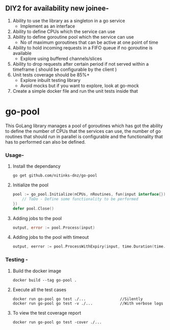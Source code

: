 ## DIY2 for availability new joinee- 

1. Ability to use the library as a singleton in a go service
   - Implement as an interface
2. Ability to define CPUs which the service can use
3. Ability to define goroutine pool which the service can use
   - No of maximum goroutines that can be active at one point of time
4. Ability to hold incoming requests in a FIFO queue if no goroutine is available
   - Explore using buffered channels/slices
5. Ability to drop requests after certain period if not served within a timeframe ( should be configurable by the client )
6. Unit tests coverage should be 85%+
   - Explore inbuilt testing library
   - Avoid mocks but if you want to explore, look at go-mock
7. Create a simple docker file and run the unit tests inside that

# go-pool

This GoLang library manages a pool of goroutines which has got the ability to define the number of CPUs that the services can use, the number of go routines that should run in parallel is configurable and the functionality that has to performed can also be defined.

### Usage- 

1. Install the dependancy
   ``` shell
   go get github.com/nitinks-dnz/go-pool
   ```
2. Initialize the pool
   ```go
   pool := go_pool.Initialize(nCPUs, nRoutines, fun(input interface{}) interface{}{
       // ToDo - Define some functionality to be performed
   })
   defer pool.Close()
   ```
3. Adding jobs to the pool
   ```go
   output, error := pool.Process(input)
   ```
4. Adding jobs to the pool with timeout
   ```go
   output, eerror := pool.ProcessWithExpiry(input, time.Duration(time.Second))
   ```

### Testing - 
1. Build the docker image
   ```shell
   docker build --tag go-pool .
   ```
2. Execute all the test cases
   ```shell
   docker run go-pool go test ./...               //Silently
   docker run go-pool go test -v ./...            //With verbose logs
   ```
3. To view the test coverage report
   ```shell
   docker run go-pool go test -cover ./...
   ```